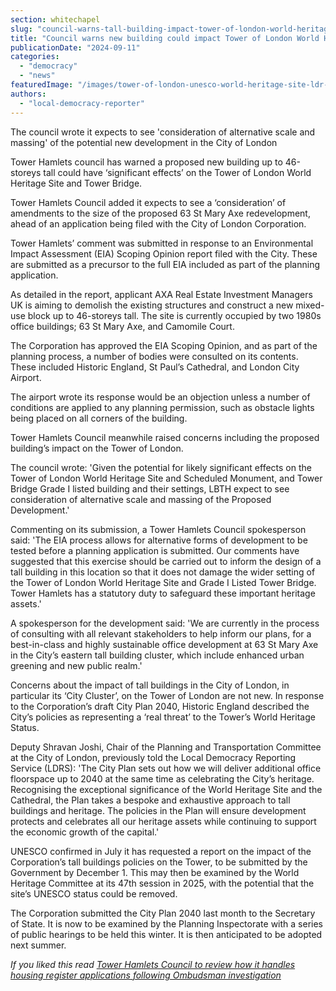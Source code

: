 ```yaml
---
section: whitechapel
slug: "council-warns-tall-building-impact-tower-of-london-world-heritage-site"
title: "Council warns new building could impact Tower of London World Heritage Site"
publicationDate: "2024-09-11"
categories: 
  - "democracy"
  - "news"
featuredImage: "/images/tower-of-london-unesco-world-heritage-site-ldr-julia-gregory.jpg"
authors: 
  - "local-democracy-reporter"
---
```


The council wrote it expects to see 'consideration of alternative scale and massing' of the potential new development in the City of London

Tower Hamlets council has warned a proposed new building up to 46-storeys tall could have ‘significant effects’ on the Tower of London World Heritage Site and Tower Bridge.

Tower Hamlets Council added it expects to see a ‘consideration’ of amendments to the size of the proposed 63 St Mary Axe redevelopment, ahead of an application being filed with the City of London Corporation.

Tower Hamlets’ comment was submitted in response to an Environmental Impact Assessment (EIA) Scoping Opinion report filed with the City. These are submitted as a precursor to the full EIA included as part of the planning application.

As detailed in the report, applicant AXA Real Estate Investment Managers UK is aiming to demolish the existing structures and construct a new mixed-use block up to 46-storeys tall. The site is currently occupied by two 1980s office buildings; 63 St Mary Axe, and Camomile Court.

The Corporation has approved the EIA Scoping Opinion, and as part of the planning process, a number of bodies were consulted on its contents. These included Historic England, St Paul’s Cathedral, and London City Airport.

The airport wrote its response would be an objection unless a number of conditions are applied to any planning permission, such as obstacle lights being placed on all corners of the building.

Tower Hamlets Council meanwhile raised concerns including the proposed building’s impact on the Tower of London.

The council wrote: 'Given the potential for likely significant effects on the Tower of London World Heritage Site and Scheduled Monument, and Tower Bridge Grade I listed building and their settings, LBTH expect to see consideration of alternative scale and massing of the Proposed Development.'

Commenting on its submission, a Tower Hamlets Council spokesperson said: 'The EIA process allows for alternative forms of development to be tested before a planning application is submitted. Our comments have suggested that this exercise should be carried out to inform the design of a tall building in this location so that it does not damage the wider setting of the Tower of London World Heritage Site and Grade I Listed Tower Bridge. Tower Hamlets has a statutory duty to safeguard these important heritage assets.'

A spokesperson for the development said: 'We are currently in the process of consulting with all relevant stakeholders to help inform our plans, for a best-in-class and highly sustainable office development at 63 St Mary Axe in the City’s eastern tall building cluster, which include enhanced urban greening and new public realm.'

Concerns about the impact of tall buildings in the City of London, in particular its ‘City Cluster’, on the Tower of London are not new. In response to the Corporation’s draft City Plan 2040, Historic England described the City’s policies as representing a ‘real threat’ to the Tower’s World Heritage Status.

Deputy Shravan Joshi, Chair of the Planning and Transportation Committee at the City of London, previously told the Local Democracy Reporting Service (LDRS): 'The City Plan sets out how we will deliver additional office floorspace up to 2040 at the same time as celebrating the City’s heritage. Recognising the exceptional significance of the World Heritage Site and the Cathedral, the Plan takes a bespoke and exhaustive approach to tall buildings and heritage. The policies in the Plan will ensure development protects and celebrates all our heritage assets while continuing to support the economic growth of the capital.'

UNESCO confirmed in July it has requested a report on the impact of the Corporation’s tall buildings policies on the Tower, to be submitted by the Government by December 1. This may then be examined by the World Heritage Committee at its 47th session in 2025, with the potential that the site’s UNESCO status could be removed.

The Corporation submitted the City Plan 2040 last month to the Secretary of State. It is now to be examined by the Planning Inspectorate with a series of public hearings to be held this winter. It is then anticipated to be adopted next summer.

_If you liked this read [Tower Hamlets Council to review how it handles housing register applications following Ombudsman investigation](https://whitechapellondon.co.uk/tower-hamlets-council-housing-register-domestic-abuse-ombudsman-investigation/)_
